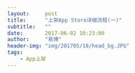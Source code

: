 ```yaml
---
layout:     post
title:      "上架App Store详细流程(一)"
subtitle:   ""
date:       2017-06-02 10:23:00
author:     "易博"
header-img: "img/201705/18/head_bg.JPG"
tags:
    - App上架
---
```


